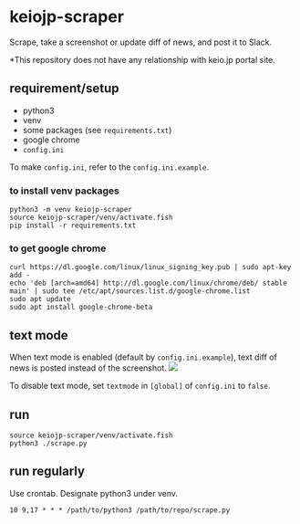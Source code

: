 # keiojp-scraper

Scrape, take a screenshot or update diff of news, and post it to Slack.

*This repository does not have any relationship with keio.jp portal site.

## requirement/setup
- python3
- venv
- some packages (see `requirements.txt`)
- google chrome
- `config.ini`

To make `config.ini`, refer to the `config.ini.example`.

### to install venv packages
```
python3 -m venv keiojp-scraper
source keiojp-scraper/venv/activate.fish
pip install -r requirements.txt
```

### to get google chrome
```
curl https://dl.google.com/linux/linux_signing_key.pub | sudo apt-key add -
echo 'deb [arch=amd64] http://dl.google.com/linux/chrome/deb/ stable main' | sudo tee /etc/apt/sources.list.d/google-chrome.list
sudo apt update
sudo apt install google-chrome-beta
```

## text mode
When text mode is enabled (default by `config.ini.example`), text diff of news is posted instead of the screenshot.
![](https://user-images.githubusercontent.com/38905988/90960798-2ce0ee80-e4df-11ea-97cd-80a63e4904b5.png)

To disable text mode, set `textmode` in `[global]` of `config.ini` to `false`.

## run
```
source keiojp-scraper/venv/activate.fish
python3 ./scrape.py
```

## run regularly
Use crontab.
Designate python3 under venv.
```
10 9,17 * * * /path/to/python3 /path/to/repo/scrape.py
```

